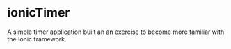 # ionicTimer
A simple timer application built an an exercise to become more familiar with the Ionic framework.
